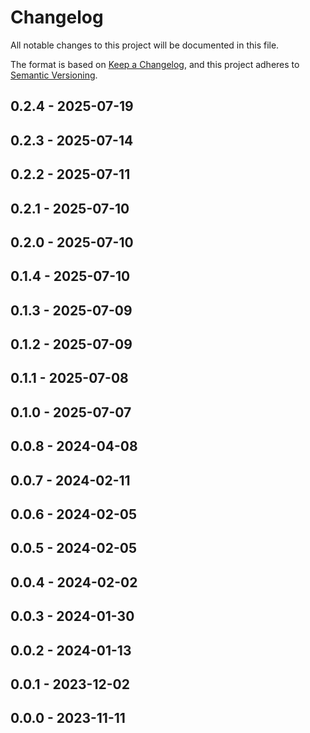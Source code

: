 # Changelog

All notable changes to this project will be documented in this file.

The format is based on [Keep a Changelog](https://keepachangelog.com/en/1.0.0/),
and this project adheres to [Semantic Versioning](https://semver.org/spec/v2.0.0.html).

## 0.2.4 - 2025-07-19

## 0.2.3 - 2025-07-14

## 0.2.2 - 2025-07-11

## 0.2.1 - 2025-07-10

## 0.2.0 - 2025-07-10

## 0.1.4 - 2025-07-10

## 0.1.3 - 2025-07-09

## 0.1.2 - 2025-07-09

## 0.1.1 - 2025-07-08

## 0.1.0 - 2025-07-07

## 0.0.8 - 2024-04-08

## 0.0.7 - 2024-02-11

## 0.0.6 - 2024-02-05

## 0.0.5 - 2024-02-05

## 0.0.4 - 2024-02-02

## 0.0.3 - 2024-01-30

## 0.0.2 - 2024-01-13

## 0.0.1 - 2023-12-02

## 0.0.0 - 2023-11-11
